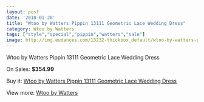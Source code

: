 ```yaml
---
layout: post
date: '2018-01-28'
title: "Wtoo by Watters Pippin 13111 Geometric Lace Wedding Dress"
category: Wtoo by Watters
tags: ["style","special","pippin","watters","sale"]
image: http://img.eudances.com/13232-thickbox_default/wtoo-by-watters-pippin-13111-geometric-lace-wedding-dress.jpg
---
```

Wtoo by Watters Pippin 13111 Geometric Lace Wedding Dress

On Sales: **$354.99**
<a href="https://www.eudances.com/en/wtoo-by-watters/4004-wtoo-by-watters-pippin-13111-geometric-lace-wedding-dress.html"><amp-img layout="responsive" width="600" height="600" src="//img.eudances.com/13232-thickbox_default/wtoo-by-watters-pippin-13111-geometric-lace-wedding-dress.jpg" alt="Wtoo by Watters Pippin 13111 Geometric Lace Wedding Dress 0" /></a>
<a href="https://www.eudances.com/en/wtoo-by-watters/4004-wtoo-by-watters-pippin-13111-geometric-lace-wedding-dress.html"><amp-img layout="responsive" width="600" height="600" src="//img.eudances.com/13236-thickbox_default/wtoo-by-watters-pippin-13111-geometric-lace-wedding-dress.jpg" alt="Wtoo by Watters Pippin 13111 Geometric Lace Wedding Dress 1" /></a>
<a href="https://www.eudances.com/en/wtoo-by-watters/4004-wtoo-by-watters-pippin-13111-geometric-lace-wedding-dress.html"><amp-img layout="responsive" width="600" height="600" src="//img.eudances.com/13235-thickbox_default/wtoo-by-watters-pippin-13111-geometric-lace-wedding-dress.jpg" alt="Wtoo by Watters Pippin 13111 Geometric Lace Wedding Dress 2" /></a>
<a href="https://www.eudances.com/en/wtoo-by-watters/4004-wtoo-by-watters-pippin-13111-geometric-lace-wedding-dress.html"><amp-img layout="responsive" width="600" height="600" src="//img.eudances.com/13234-thickbox_default/wtoo-by-watters-pippin-13111-geometric-lace-wedding-dress.jpg" alt="Wtoo by Watters Pippin 13111 Geometric Lace Wedding Dress 3" /></a>
<a href="https://www.eudances.com/en/wtoo-by-watters/4004-wtoo-by-watters-pippin-13111-geometric-lace-wedding-dress.html"><amp-img layout="responsive" width="600" height="600" src="//img.eudances.com/13233-thickbox_default/wtoo-by-watters-pippin-13111-geometric-lace-wedding-dress.jpg" alt="Wtoo by Watters Pippin 13111 Geometric Lace Wedding Dress 4" /></a>

Buy it: [Wtoo by Watters Pippin 13111 Geometric Lace Wedding Dress](https://www.eudances.com/en/wtoo-by-watters/4004-wtoo-by-watters-pippin-13111-geometric-lace-wedding-dress.html "Wtoo by Watters Pippin 13111 Geometric Lace Wedding Dress")

View more: [Wtoo by Watters](https://www.eudances.com/en/49-wtoo-by-watters "Wtoo by Watters")
